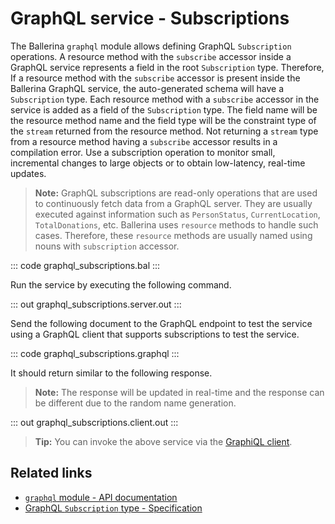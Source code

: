 # GraphQL service - Subscriptions

The Ballerina `graphql` module allows defining GraphQL `Subscription` operations. A resource method with the `subscribe` accessor inside a GraphQL service represents a field in the root `Subscription` type. Therefore, If a resource method with the `subscribe` accessor is present inside the Ballerina GraphQL service, the auto-generated schema will have a `Subscription` type. Each resource method with a `subscribe` accessor in the service is added as a field of the `Subscription` type. The field name will be the resource method name and the field type will be the constraint type of the `stream` returned from the resource method. Not returning a `stream` type from a resource method having a `subscribe` accessor results in a compilation error. Use a subscription operation to monitor small, incremental changes to large objects or to obtain low-latency, real-time updates.

>**Note:** GraphQL subscriptions are read-only operations that are used to continuously fetch data from a GraphQL server. They are usually executed against information such as `PersonStatus`, `CurrentLocation`, `TotalDonations`, etc. Ballerina uses `resource` methods to handle such cases. Therefore, these `resource` methods are usually named using nouns with `subscription` accessor.

::: code graphql_subscriptions.bal :::

Run the service by executing the following command.

::: out graphql_subscriptions.server.out :::

Send the following document to the GraphQL endpoint to test the service using a GraphQL client that supports subscriptions to test the service.

::: code graphql_subscriptions.graphql :::

It should return similar to the following response.

>**Note:** The response will be updated in real-time and the response can be different due to the random name generation.

::: out graphql_subscriptions.client.out :::

>**Tip:** You can invoke the above service via the [GraphiQL client](/learn/by-example/graphql-graphiql/).

## Related links

- [`graphql` module - API documentation](https://lib.ballerina.io/ballerina/graphql/latest)
- [GraphQL `Subscription` type - Specification](/spec/graphql/#313-the-subscription-type)
